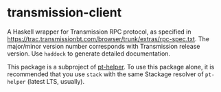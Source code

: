 # transmission-client

A Haskell wrapper for Transmission RPC protocol, as specified in <https://trac.transmissionbt.com/browser/trunk/extras/rpc-spec.txt>. The major/minor version number corresponds with Transmission release version. Use `haddock` to generate detailed documentation.

This package is a subproject of [pt-helper](../README.md). To use this package alone, it is recommended that you use `stack` with the same Stackage resolver of `pt-helper` (latest LTS, usually).
